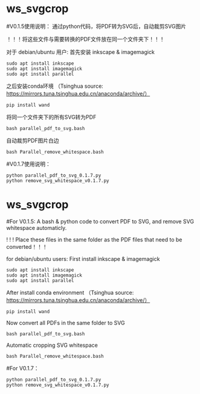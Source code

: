 # ws_svgcrop
#V0.1.5使用说明：
通过python代码，将PDF转为SVG后，自动裁剪SVG图片

！！！将这些文件与需要转换的PDF文件放在同一个文件夹下！！！

对于 debian/ubuntu 用户:
首先安装 inkscape & imagemagick
```
sudo apt install inkscape
sudo apt install imagemagick
sudo apt install parallel
```
之后安装conda环境 （Tsinghua source: https://mirrors.tuna.tsinghua.edu.cn/anaconda/archive/）
```
pip install wand
```
将同一个文件夹下的所有SVG转为PDF
```
bash parallel_pdf_to_svg.bash 
```
自动裁剪PDF图片白边
```
bash Parallel_remove_whitespace.bash
```
#V0.1.7使用说明：
```
python parallel_pdf_to_svg_0.1.7.py
python remove_svg_whitespace_v0.1.7.py
```

# ws_svgcrop
#For V0.1.5:
A bash &amp; python code to convert PDF to SVG, and remove SVG whitespace automaticly.

! ! ! Place these files in the same folder as the PDF files that need to be converted！！！

for debian/ubuntu users:
First install inkscape & imagemagick
```
sudo apt install inkscape
sudo apt install imagemagick
sudo apt install parallel
```
After install conda environment （Tsinghua source: https://mirrors.tuna.tsinghua.edu.cn/anaconda/archive/）
```
pip install wand
```
Now convert all PDFs in the same folder to SVG
```
bash parallel_pdf_to_svg.bash 
```
Automatic cropping SVG whitespace
```
bash Parallel_remove_whitespace.bash
```
#For V0.1.7：
```
python parallel_pdf_to_svg_0.1.7.py
python remove_svg_whitespace_v0.1.7.py
```




